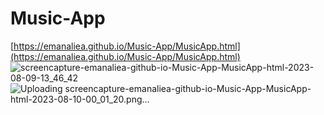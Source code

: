 # Music-App
[https://emanaliea.github.io/Music-App/MusicApp.html](https://emanaliea.github.io/Music-App/MusicApp.html)
![screencapture-emanaliea-github-io-Music-App-MusicApp-html-2023-08-09-13_46_42](https://github.com/EmanAliEA/Music-App/assets/97082988/c3ca9f3a-336f-46ae-8c68-adb0cc6a1006)
![Uploading screencapture-emanaliea-github-io-Music-App-MusicApp-html-2023-08-10-00_01_20.png…]()
